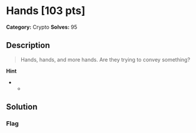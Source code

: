 # Hands [103 pts]

**Category:** Crypto
**Solves:** 95

## Description
>Hands, hands, and more hands. Are they trying to convey something?

**Hint**
* -

## Solution

### Flag

